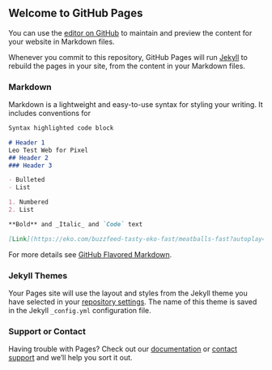 ## Welcome to GitHub Pages

You can use the [editor on GitHub](https://github.com/leordong/leo_rdong_web/edit/gh-pages/index.md) to maintain and preview the content for your website in Markdown files.

Whenever you commit to this repository, GitHub Pages will run [Jekyll](https://jekyllrb.com/) to rebuild the pages in your site, from the content in your Markdown files.

### Markdown

Markdown is a lightweight and easy-to-use syntax for styling your writing. It includes conventions for

```markdown
Syntax highlighted code block

# Header 1
Leo Test Web for Pixel
## Header 2
### Header 3

- Bulleted
- List

1. Numbered
2. List

**Bold** and _Italic_ and `Code` text

[Link](https://eko.com/buzzfeed-tasty-eko-fast/meatballs-fast?autoplay=true/embed) and ![Image](src)
```

For more details see [GitHub Flavored Markdown](https://guides.github.com/features/mastering-markdown/).

### Jekyll Themes

Your Pages site will use the layout and styles from the Jekyll theme you have selected in your [repository settings](https://github.com/leordong/leo_rdong_web/settings). The name of this theme is saved in the Jekyll `_config.yml` configuration file.

### Support or Contact

Having trouble with Pages? Check out our [documentation](https://docs.github.com/categories/github-pages-basics/) or [contact support](https://github.com/contact) and we’ll help you sort it out.
